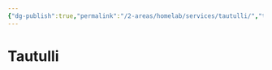```yaml
---
{"dg-publish":true,"permalink":"/2-areas/homelab/services/tautulli/","tags":["jarvis/media, jarvis/service"],"created":"","updated":""}
---
```


# Tautulli
